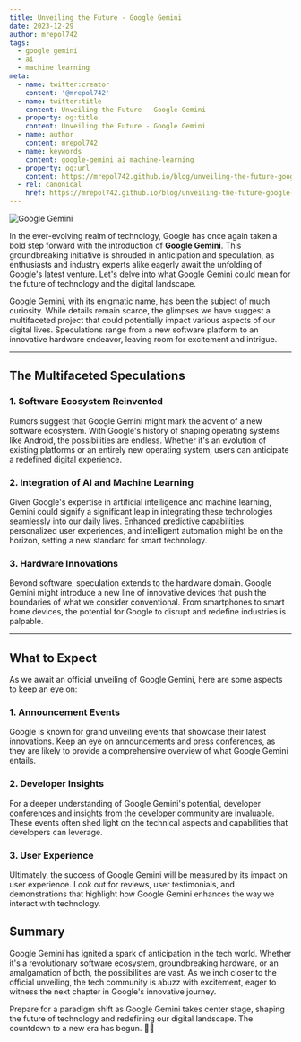 ```yaml
---
title: Unveiling the Future - Google Gemini
date: 2023-12-29
author: mrepol742
tags:
  - google gemini
  - ai
  - machine learning
meta:
  - name: twitter:creator
    content: '@mrepol742'
  - name: twitter:title
    content: Unveiling the Future - Google Gemini
  - property: og:title
    content: Unveiling the Future - Google Gemini
  - name: author
    content: mrepol742
  - name: keywords
    content: google-gemini ai machine-learning
  - property: og:url
    content: https://mrepol742.github.io/blog/unveiling-the-future-google-gemini/
  - rel: canonical
    href: https://mrepol742.github.io/blog/unveiling-the-future-google-gemini/
---
```


![Google Gemini](/blog/images/posts/google-gemini.jpg)

In the ever-evolving realm of technology, Google has once again taken a bold step forward with the introduction of **Google Gemini**. This groundbreaking initiative is shrouded in anticipation and speculation, as enthusiasts and industry experts alike eagerly await the unfolding of Google's latest venture. Let's delve into what Google Gemini could mean for the future of technology and the digital landscape.

Google Gemini, with its enigmatic name, has been the subject of much curiosity. While details remain scarce, the glimpses we have suggest a multifaceted project that could potentially impact various aspects of our digital lives. Speculations range from a new software platform to an innovative hardware endeavor, leaving room for excitement and intrigue.

---

## **The Multifaceted Speculations**

### **1. Software Ecosystem Reinvented**

Rumors suggest that Google Gemini might mark the advent of a new software ecosystem. With Google's history of shaping operating systems like Android, the possibilities are endless. Whether it's an evolution of existing platforms or an entirely new operating system, users can anticipate a redefined digital experience.

### **2. Integration of AI and Machine Learning**

Given Google's expertise in artificial intelligence and machine learning, Gemini could signify a significant leap in integrating these technologies seamlessly into our daily lives. Enhanced predictive capabilities, personalized user experiences, and intelligent automation might be on the horizon, setting a new standard for smart technology.

### **3. Hardware Innovations**

Beyond software, speculation extends to the hardware domain. Google Gemini might introduce a new line of innovative devices that push the boundaries of what we consider conventional. From smartphones to smart home devices, the potential for Google to disrupt and redefine industries is palpable.

---

## **What to Expect**

As we await an official unveiling of Google Gemini, here are some aspects to keep an eye on:

### **1. Announcement Events**

Google is known for grand unveiling events that showcase their latest innovations. Keep an eye on announcements and press conferences, as they are likely to provide a comprehensive overview of what Google Gemini entails.

### **2. Developer Insights**

For a deeper understanding of Google Gemini's potential, developer conferences and insights from the developer community are invaluable. These events often shed light on the technical aspects and capabilities that developers can leverage.

### **3. User Experience**

Ultimately, the success of Google Gemini will be measured by its impact on user experience. Look out for reviews, user testimonials, and demonstrations that highlight how Google Gemini enhances the way we interact with technology.

## **Summary**

Google Gemini has ignited a spark of anticipation in the tech world. Whether it's a revolutionary software ecosystem, groundbreaking hardware, or an amalgamation of both, the possibilities are vast. As we inch closer to the official unveiling, the tech community is abuzz with excitement, eager to witness the next chapter in Google's innovative journey.

Prepare for a paradigm shift as Google Gemini takes center stage, shaping the future of technology and redefining our digital landscape. The countdown to a new era has begun. 🚀🌐